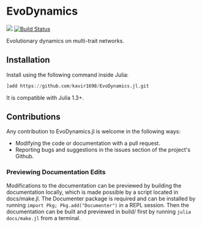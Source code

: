 # EvoDynamics

<!-- [![](https://img.shields.io/badge/docs-stable-blue.svg)](https://kavir1698.github.io/EvoDynamics.jl/stable) -->
[![](https://img.shields.io/badge/docs-latest-blue.svg)](https://kavir1698.github.io/EvoDynamics.jl/dev)
[![Build Status](https://travis-ci.org/kavir1698/EvoDynamics.jl.svg?branch=master)](https://travis-ci.org/kavir1698/EvoDynamics.jl)


Evolutionary dynamics on multi-trait networks.

## Installation

Install using the following command inside Julia:

```julia
]add https://github.com/kavir1698/EvoDynamics.jl.git
```

It is compatible with Julia 1.3+.


## Contributions

Any contribution to EvoDynamics.jl is welcome in the following ways:

  * Modifying the code or documentation with a pull request.
  * Reporting bugs and suggestions in the issues section of the project's Github.

### Previewing Documentation Edits

Modifications to the documentation can be previewed by building the documentation locally, which is made possible by a script located in docs/make.jl. The Documenter package is required and can be installed by running `import Pkg; Pkg.add("Documenter")` in a REPL session. Then the documentation can be built and previewed in build/ first by running `julia docs/make.jl` from a terminal.

